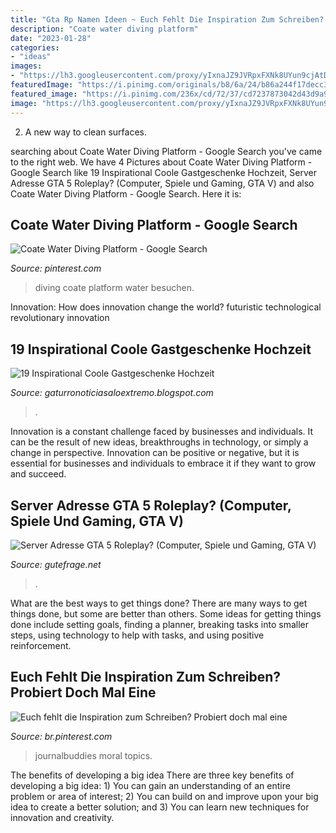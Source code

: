 ```yaml
---
title: "Gta Rp Namen Ideen ~ Euch Fehlt Die Inspiration Zum Schreiben? Probiert Doch Mal Eine"
description: "Coate water diving platform"
date: "2023-01-28"
categories:
- "ideas"
images:
- "https://lh3.googleusercontent.com/proxy/yIxnaJZ9JVRpxFXNk8UYun9cjAtD-GpWofzWkH4rm4s72uS3tYFlihXiVabJIxjbbhAUivhWkjzmpC9xXFsxg0G1HiNI40hQvVbuTGHFRtmvM2111U-eDFv6nwEYX59oHW-N7Krtu5qP9oBGNcsjh_zJ37E7JUN7UOF4=s0-d"
featuredImage: "https://i.pinimg.com/originals/b8/6a/24/b86a244f17decc3ff406b0a71fbe3467.jpg"
featured_image: "https://i.pinimg.com/236x/cd/72/37/cd7237873042d43d9a916d0f20a3507f.jpg?nii=t"
image: "https://lh3.googleusercontent.com/proxy/yIxnaJZ9JVRpxFXNk8UYun9cjAtD-GpWofzWkH4rm4s72uS3tYFlihXiVabJIxjbbhAUivhWkjzmpC9xXFsxg0G1HiNI40hQvVbuTGHFRtmvM2111U-eDFv6nwEYX59oHW-N7Krtu5qP9oBGNcsjh_zJ37E7JUN7UOF4=s0-d"
---
```



2. A new way to clean surfaces.

	

		
searching about Coate Water Diving Platform - Google Search you've came to the right web. We have 4 Pictures about Coate Water Diving Platform - Google Search like 19 Inspirational Coole Gastgeschenke Hochzeit, Server Adresse GTA 5 Roleplay? (Computer, Spiele und Gaming, GTA V) and also Coate Water Diving Platform - Google Search. Here it is:
		
    
## Coate Water Diving Platform - Google Search

<img loading=lazy src="https://i.pinimg.com/originals/b8/6a/24/b86a244f17decc3ff406b0a71fbe3467.jpg" onerror="this.onerror=null;this.src='https://tse4.mm.bing.net/th?id=OIP.MYSZpaxEacssDYRp-OvXSgHaFj&amp;pid=15.1';" alt="Coate Water Diving Platform - Google Search">

_Source: pinterest.com_

>diving coate platform water besuchen. 

	

Innovation: How does innovation change the world?
futuristic 
technological 
revolutionary
innovation

    
## 19 Inspirational Coole Gastgeschenke Hochzeit

<img loading=lazy src="https://lh3.googleusercontent.com/proxy/yIxnaJZ9JVRpxFXNk8UYun9cjAtD-GpWofzWkH4rm4s72uS3tYFlihXiVabJIxjbbhAUivhWkjzmpC9xXFsxg0G1HiNI40hQvVbuTGHFRtmvM2111U-eDFv6nwEYX59oHW-N7Krtu5qP9oBGNcsjh_zJ37E7JUN7UOF4=s0-d" onerror="this.onerror=null;this.src='https://tse1.mm.bing.net/th?id=OIP.-qxM_oStFhtftfWuvqEQ9AHaHa&amp;pid=15.1';" alt="19 Inspirational Coole Gastgeschenke Hochzeit">

_Source: gaturronoticiasaloextremo.blogspot.com_

>. 

	

Innovation is a constant challenge faced by businesses and individuals. It can be the result of new ideas, breakthroughs in technology, or simply a change in perspective. Innovation can be positive or negative, but it is essential for businesses and individuals to embrace it if they want to grow and succeed.

    
## Server Adresse GTA 5 Roleplay? (Computer, Spiele Und Gaming, GTA V)

<img loading=lazy src="https://images.gutefrage.net/media/user/LiveWards/1622755421788_large__96_96_223_223_b7aba7c02976fa06e009b248990140e5.jpg?v=1622755422000" onerror="this.onerror=null;this.src='https://tse4.mm.bing.net/th?id=OIP.4dCyx6zAJK_l4ZHpoVD8sQAAAA&amp;pid=15.1';" alt="Server Adresse GTA 5 Roleplay? (Computer, Spiele und Gaming, GTA V)">

_Source: gutefrage.net_

>. 

	

What are the best ways to get things done?
There are many ways to get things done, but some are better than others. Some ideas for getting things done include setting goals, finding a planner, breaking tasks into smaller steps, using technology to help with tasks, and using positive reinforcement.

    
## Euch Fehlt Die Inspiration Zum Schreiben? Probiert Doch Mal Eine

<img loading=lazy src="https://i.pinimg.com/236x/cd/72/37/cd7237873042d43d9a916d0f20a3507f.jpg?nii=t" onerror="this.onerror=null;this.src='https://tse2.mm.bing.net/th?id=OIP.7mUvwiJiM1CiOtBSUXFTugAAAA&amp;pid=15.1';" alt="Euch fehlt die Inspiration zum Schreiben? Probiert doch mal eine">

_Source: br.pinterest.com_

>journalbuddies moral topics. 

	

The benefits of developing a big idea
There are three key benefits of developing a big idea: 1) You can gain an understanding of an entire problem or area of interest; 2) You can build on and improve upon your big idea to create a better solution; and 3) You can learn new techniques for innovation and creativity.

